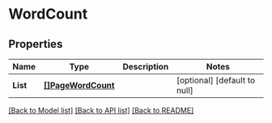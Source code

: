 # WordCount

## Properties
Name | Type | Description | Notes
------------ | ------------- | ------------- | -------------
**List** | [**[]PageWordCount**](PageWordCount.md) |  | [optional] [default to null]

[[Back to Model list]](../README.md#documentation-for-models) [[Back to API list]](../README.md#documentation-for-api-endpoints) [[Back to README]](../README.md)


